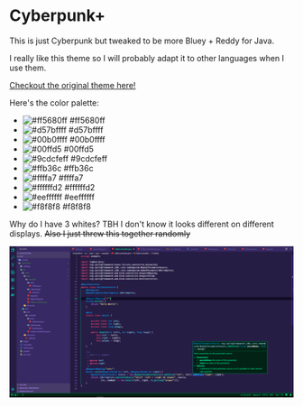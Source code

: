# Cyberpunk+

This is just Cyberpunk but tweaked to be more Bluey + Reddy for Java.

I really like this theme so I will probably adapt it to other languages when I use them.

[Checkout the original theme here!](https://github.com/prometheux-ar/cyberpunk)

Here's the color palette:

* ![#ff5680ff](https://placehold.it/15/ff5680ff/000000?text=+) #ff5680ff
* ![#d57bffff](https://placehold.it/15/d57bffff/000000?text=+) #d57bffff
* ![#00b0ffff](https://placehold.it/15/00b0ffff/000000?text=+) #00b0ffff
* ![#00ffd5](https://placehold.it/15/00ffd5/000000?text=+) #00ffd5
* ![#9cdcfeff](https://placehold.it/15/9cdcfeff/000000?text=+) #9cdcfeff
* ![#ffb36c](https://placehold.it/15/ffb36c/000000?text=+) #ffb36c
* ![#ffffa7](https://placehold.it/15/ffffa7/000000?text=+) #ffffa7
* ![#ffffffd2](https://placehold.it/15/ffffffd2/000000?text=+) #ffffffd2
* ![#eeffffff](https://placehold.it/15/eeffffff/000000?text=+) #eeffffff
* ![#f8f8f8](https://placehold.it/15/f8f8f8/000000?text=+) #f8f8f8

Why do I have 3 whites? TBH I don't know it looks different on different displays. ~~Also I just threw this together randomly~~

![Code Screenshot](/assets/example.PNG?raw=true "Code Screenshot")
